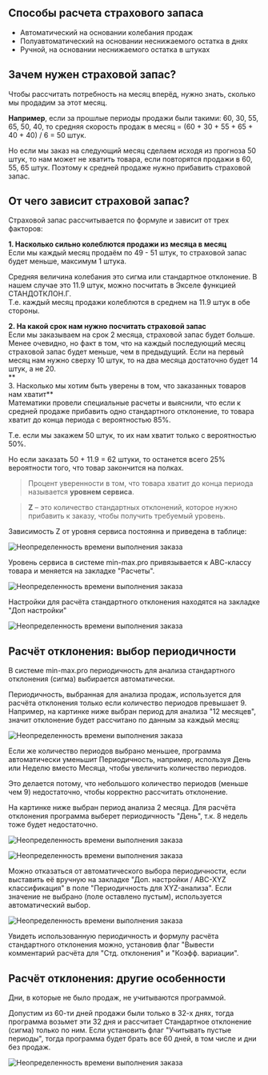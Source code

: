 ## Способы расчета страхового запаса  

-   Автоматический на основании колебания продаж
-   Полуавтоматический на основании неснижаемого остатка в днях
-   Ручной, на основании неснижаемого остатка в штуках

## Зачем нужен страховой запас?  

Чтобы рассчитать потребность на месяц вперёд, нужно знать, сколько мы продадим за этот месяц.  
  
**Например**, если за прошлые периоды продажи были такими: 60, 30, 55, 65, 50, 40, то средняя скорость продаж в месяц = (60 + 30 + 55 + 65 + 40 + 40) / 6 = 50 штук.  
  
Но если мы заказ на следующий месяц сделаем исходя из прогноза 50 штук, то нам может не хватить товара, если повторятся продажи в 60, 55, 65 штук. Поэтому к средней продаже нужно прибавить страховой запас.  

## От чего зависит страховой запас?  

Страховой запас рассчитывается по формуле и зависит от трех факторов:  
  
**1. Насколько сильно колеблются продажи из месяца в месяц**  
Если мы каждый месяц продаём по 49 - 51 штук, то страховой запас будет меньше, максимум 1 штука.  
  
Средняя величина колебания это сигма или стандартное отклонение. В нашем случае это 11.9 штук, можно посчитать в Экселе функцией СТАНДОТКЛОН.Г.  
Т.е. каждый месяц продажи колеблются в среднем на 11.9 штук в обе стороны.  
  
**2. На какой срок нам нужно посчитать страховой запас**  
Если мы заказываем на срок 2 месяца, страховой запас будет больше. Менее очевидно, но факт в том, что на каждый последующий месяц страховой запас будет меньше, чем в предыдущий. Если на первый месяц нам нужно сверху 10 штук, то на два месяца достаточно будет 14 штук, а не 20.  
**  
3. Насколько мы хотим быть уверены в том, что заказанных товаров нам хватит**  
Математики провели специальные расчеты и выяснили, что если к средней продаже прибавить одно стандартного отклонение, то товара хватит до конца периода с вероятностью 85%.  
  
Т.е. если мы закажем 50 штук, то их нам хватит только с вероятностью 50%.  
  
Но если заказать 50 + 11.9 = 62 штуки, то останется всего 25% вероятности того, что товар закончится на полках.  

> Процент уверенности в том, что товара хватит до конца периода называется **уровнем сервиса**.  
  
> **Z** – это количество стандартных отклонений, которое нужно прибавить к заказу, чтобы получить требуемый уровень.

Зависимость Z от уровня сервиса постоянна и приведена в таблице:  

![Неопределенность времени выполнения заказа](https://thumb.tildacdn.com/tild6365-6166-4334-a438-343966626236/-/resize/560x/-/format/webp/Normal-Distribution_.png)

Уровень сервиса в системе min-max.pro привязывается к АВС-классу товара и меняется на закладке "Расчеты".

![Неопределенность времени выполнения заказа](https://thumb.tildacdn.com/tild6533-3736-4936-b635-643239643961/-/resize/760x/-/format/webp/2020-11-20_14-31-06.png)

Настройки для расчёта стандартного отклонения находятся на закладке "Доп настройки"  

![Неопределенность времени выполнения заказа](https://thumb.tildacdn.com/tild3831-6162-4064-b833-353762653636/-/resize/760x/-/format/webp/2020-11-20_14-36-47.png)

## Расчёт отклонения: выбор периодичности  

В системе min-max.pro периодичность для анализа стандартного отклонения (сигма) выбирается автоматически.  
  
Периодичность, выбранная для анализа продаж, используется для расчёта отклонения только если количество периодов превышает 9. Например, на картинке ниже выбран период для анализа "12 месяцев", значит отклонение будет рассчитано по данным за каждый месяц:

![Неопределенность времени выполнения заказа](https://thumb.tildacdn.com/tild3438-3864-4330-a566-333661656435/-/resize/760x/-/format/webp/2021-02-04_16-50-03.png)

Если же количество периодов выбрано меньшее, программа автоматически уменьшит Периодичность, например, используя День или Неделю вместо Месяца, чтобы увеличить количество периодов.  
  
Это делается потому, что небольшого количество периодов (меньше чем 9) недостаточно, чтобы корректно рассчитать отклонение.  
  
На картинке ниже выбран период анализа 2 месяца. Для расчёта отклонения программа выберет периодичность "День", т.к. 8 недель тоже будет недостаточно.

![Неопределенность времени выполнения заказа](https://thumb.tildacdn.com/tild6634-3463-4463-b532-623665633738/-/resize/760x/-/format/webp/2021-02-04_16-52-47.png)

![Неопределенность времени выполнения заказа](https://thumb.tildacdn.com/tild3431-6161-4330-b033-626561383861/-/resize/760x/-/format/webp/2021-02-04_16-51-56.png)

Можно отказаться от автоматического выбора периодичности, если выставить её вручную на закладке "Доп. настройки / ABC-XYZ классификация" в поле "Периодичность для XYZ-анализа". Если значение не выбрано (поле оставлено пустым), используется автоматический выбор.  

![Неопределенность времени выполнения заказа](https://thumb.tildacdn.com/tild6565-3931-4131-a138-383364383837/-/resize/760x/-/format/webp/2021-02-04_16-58-10.png)

Увидеть использованную периодичность и формулу расчёта стандартного отклонения можно, установив флаг "Вывести комментарий расчёта для "Стд. отклонения" и "Коэфф. вариации".  

## Расчёт отклонения: другие особенности  

Дни, в которые не было продаж, не учитываются программой.  
  
Допустим из 60-ти дней продажи были только в 32-х днях, тогда программа возьмет эти 32 дня и рассчитает Стандартное отклонение (сигма) только по ним. Если установить флаг "Учитывать пустые периоды", тогда программа будет брать все 60 дней, в том числе и дни без продаж.  

![Неопределенность времени выполнения заказа](https://thumb.tildacdn.com/tild6632-6636-4239-b234-626139633961/-/resize/760x/-/format/webp/2021-02-09_10-30-00.png)